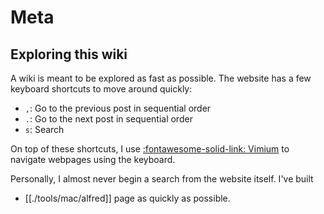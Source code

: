 Meta
===

Exploring this wiki
---

A wiki is meant to be explored as fast as possible. The website has a few
keyboard shortcuts to move around quickly:

- `,`: Go to the previous post in sequential order
- `.`: Go to the next post in sequential order
- `s`: Search

On top of these shortcuts, I use [:fontawesome-solid-link:
Vimium](https://vimium.github.io/) to navigate webpages using the keyboard.

Personally, I almost never begin a search from the website itself. I've built
- [[./tools/mac/alfred]]
page as quickly as possible. 
